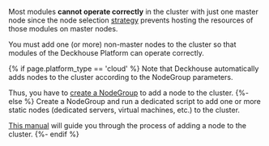 Most modules **cannot operate correctly** in the cluster with just one master node since the node selection [strategy](/en/documentation/v1/#advanced-scheduling) prevents hosting the resources of those modules on master nodes.

You must add one (or more) non-master nodes to the cluster so that modules of the Deckhouse Platform can operate correctly.

{% if page.platform_type == 'cloud' %}
Note that Deckhouse automatically adds nodes to the cluster according to the NodeGroup parameters.

Thus, you have to [create a NodeGroup](/en/documentation/v1/modules/040-node-manager/usage.html#an-example-of-the-nodegroup-configuration) to add a node to the cluster.
{%- else %}
Create a NodeGroup and run a dedicated script to add one or more static nodes (dedicated servers, virtual machines, etc.) to the cluster.

[This manual](/en/documentation/v1/modules/040-node-manager/faq.html#how-do-i-automatically-add-a-static-node-to-a-cluster) will guide you through the process of adding a node to the cluster.
{%- endif %}
